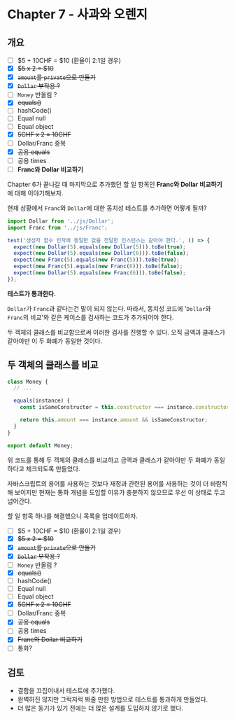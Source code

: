 # Chapter 7 - 사과와 오렌지

## 개요

- [ ] $5 + 10CHF = $10 (환율이 2:1일 경우)
- [x] ~~$5 x 2 = $10~~
- [x] ~~`amount`를 `private`으로 만들기~~
- [x] ~~`Dollar` 부작용 ?~~
- [ ] `Money` 반올림 ?
- [x] ~~equals()~~
- [ ] hashCode()
- [ ] Equal null
- [ ] Equal object
- [x] ~~5CHF x 2 = 10CHF~~
- [ ] Dollar/Franc 중복
- [x] ~~공용 equals~~
- [ ] 공용 times
- [ ] **Franc와 Dollar 비교하기**

Chapter 6가 끝나갈 때 마지막으로 추가했던 할 일 항목인 **Franc와 Dollar 비교하기**에 대해 이야기해보자.

현재 상황에서 `Franc`와 `Dollar`에 대한 동치성 테스트를 추가하면 어떻게 될까?

```javascript
import Dollar from '../js/Dollar';
import Franc from '../js/Franc';

test('생성자 함수 인자에 동일한 값을 전달한 인스턴스는 같아야 한다.', () => {
  expect(new Dollar(5).equals(new Dollar(5))).toBe(true);
  expect(new Dollar(5).equals(new Dollar(6))).toBe(false);
  expect(new Franc(5).equals(new Franc(5))).toBe(true);
  expect(new Franc(5).equals(new Franc(6))).toBe(false);
  expect(new Dollar(5).equals(new Franc(6))).toBe(false);
});
```

**테스트가 통과한다.**

`Dollar`가 `Franc`과 같다는건 말이 되지 않는다. 따라서, 동치성 코드에 '`Dollar`와 `Franc`의 비교'와 같은 케이스를 검사하는 코드가 추가되어야 한다.

두 객체의 클래스를 비교함으로써 이러한 검사를 진행할 수 있다. 오직 금액과 클래스가 같아야만 이 두 화폐가 동일한 것이다.

## 두 객체의 클래스를 비교

```javascript
class Money {
  // ...

  equals(instance) {
    const isSameConstructor = this.constructor === instance.constructor;

    return this.amount === instance.amount && isSameConstructor;
  }
}

export default Money;
```

위 코드를 통해 두 객체의 클래스를 비교하고 금액과 클래스가 같아야만 두 화폐가 동일하다고 체크되도록 만들었다.

자바스크립트의 용어를 사용하는 것보다 재정과 관련된 용어를 사용하는 것이 더 바람직해 보이지만 현재는 통화 개념을 도입할 이유가 충분하지 않으므로 우선 이 상태로 두고 넘어간다.

할 일 항목 하나를 해결했으니 목록을 업데이트하자.

- [ ] $5 + 10CHF = $10 (환율이 2:1일 경우)
- [x] ~~$5 x 2 = $10~~
- [x] ~~`amount`를 `private`으로 만들기~~
- [x] ~~`Dollar` 부작용 ?~~
- [ ] `Money` 반올림 ?
- [x] ~~equals()~~
- [ ] hashCode()
- [ ] Equal null
- [ ] Equal object
- [x] ~~5CHF x 2 = 10CHF~~
- [ ] Dollar/Franc 중복
- [x] ~~공용 equals~~
- [ ] 공용 times
- [x] ~~Franc와 Dollar 비교하기~~
- [ ] 통화?

## 검토

- 결함을 끄집어내서 테스트에 추가했다.
- 완벽하진 않지만 그럭저럭 봐줄 만한 방법으로 테스트를 통과하게 만들었다.
- 더 많은 동기가 있기 전에는 더 많은 설계를 도입하지 않기로 했다.
